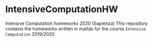 # IntensiveComputationHW
Intensive Computation homeworks 2020 (Sapienza)
This repository contains the homeworks written in matlab for the course `Intensive Computation` 2019/2020
